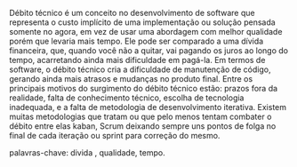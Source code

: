 
Débito técnico é um conceito no desenvolvimento de software que representa o custo implícito de uma implementação ou solução pensada somente no agora, em vez de usar uma abordagem com melhor qualidade porém que levaria mais tempo. Ele pode ser comparado a uma dívida financeira, que, quando você não a quitar, vai pagando os juros ao longo do tempo, acarretando ainda mais dificuldade em pagá-la. Em termos de software, o débito técnico cria a dificuldade de manutenção de código, gerando ainda mais atrasos e mudanças no produto final. Entre os principais motivos do surgimento do débito técnico estão: prazos fora da realidade, falta de conhecimento técnico, escolha de tecnologia inadequada, e a falta de metodologia de desenvolvimento iterativa. Existem muitas metodologias que tratam ou que pelo menos tentam combater o débito entre elas kaban, Scrum deixando sempre uns pontos de folga no final de cada iteração ou sprint para correção do mesmo.

palavras-chave: divida , qualidade, tempo.
